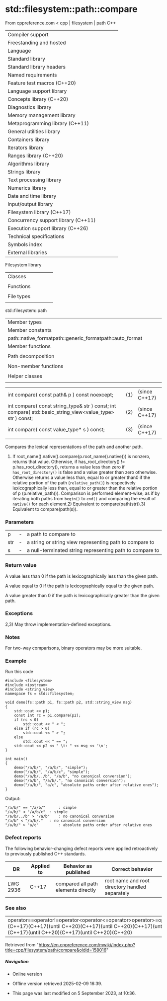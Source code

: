# std::filesystem::path::compare

From cppreference.com
< cpp‎ | filesystem‎ | path
C++

|  |  |  |  |  |
| --- | --- | --- | --- | --- |
| Compiler support | | | | |
| Freestanding and hosted | | | | |
| Language | | | | |
| Standard library | | | | |
| Standard library headers | | | | |
| Named requirements | | | | |
| Feature test macros (C++20) | | | | |
| Language support library | | | | |
| Concepts library (C++20) | | | | |
| Diagnostics library | | | | |
| Memory management library | | | | |
| Metaprogramming library (C++11) | | | | |
| General utilities library | | | | |
| Containers library | | | | |
| Iterators library | | | | |
| Ranges library (C++20) | | | | |
| Algorithms library | | | | |
| Strings library | | | | |
| Text processing library | | | | |
| Numerics library | | | | |
| Date and time library | | | | |
| Input/output library | | | | |
| Filesystem library (C++17) | | | | |
| Concurrency support library (C++11) | | | | |
| Execution support library (C++26) | | | | |
| Technical specifications | | | | |
| Symbols index | | | | |
| External libraries | | | | |

Filesystem library

|  |  |  |  |  |
| --- | --- | --- | --- | --- |
| Classes | | | | |
| |  |  |  |  |  | | --- | --- | --- | --- | --- | | filesystem::path | | | | | | filesystem::filesystem_error | | | | | | filesystem::directory_entry | | | | | | filesystem::directory_iterator | | | | | | filesystem::recursive_directory_iterator | | | | | | filesystem::file_status | | | | | | filesystem::space_info | | | | | | |  |  |  |  |  | | --- | --- | --- | --- | --- | | filesystem::file_type | | | | | | filesystem::file_time_type | | | | | | filesystem::perms | | | | | | filesystem::perm_options | | | | | | filesystem::copy_options | | | | | | filesystem::directory_options | | | | | |
| Functions | | | | |
| |  |  |  |  |  | | --- | --- | --- | --- | --- | | filesystem::absolute | | | | | | filesystem::canonicalfilesystem::weakly_canonical | | | | | | filesystem::relativefilesystem::proximate | | | | | | filesystem::copy | | | | | | filesystem::copy_file | | | | | | filesystem::copy_symlink | | | | | | filesystem::create_directory filesystem::create_directories | | | | | | filesystem::create_hard_link | | | | | | filesystem::create_symlink filesystem::create_directory_symlink | | | | | | filesystem::current_path | | | | | | filesystem::temp_directory_path | | | | | | |  |  |  |  |  | | --- | --- | --- | --- | --- | | filesystem::exists | | | | | | filesystem::equivalent | | | | | | filesystem::file_size | | | | | | filesystem::hard_link_count | | | | | | filesystem::last_write_time | | | | | | filesystem::permissions | | | | | | filesystem::read_symlink | | | | | | filesystem::remove filesystem::remove_all | | | | | | filesystem::rename | | | | | | filesystem::resize_file | | | | | | filesystem::space | | | | | | filesystem::status filesystem::symlink_status | | | | | |
| File types | | | | |
| |  |  |  |  |  | | --- | --- | --- | --- | --- | | filesystem::is_block_file | | | | | | filesystem::is_character_file | | | | | | filesystem::is_directory | | | | | | filesystem::is_empty | | | | | | filesystem::status_known | | | | | | |  |  |  |  |  | | --- | --- | --- | --- | --- | | filesystem::is_fifo | | | | | | filesystem::is_other | | | | | | filesystem::is_regular_file | | | | | | filesystem::is_socket | | | | | | filesystem::is_symlink | | | | | |

std::filesystem::path

|  |  |  |  |  |
| --- | --- | --- | --- | --- |
| Member types | | | | |
| Member constants | | | | |
| path::native_formatpath::generic_formatpath::auto_format | | | | |
| Member functions | | | | |
| |  |  |  |  |  | | --- | --- | --- | --- | --- | | path::path | | | | | | path::~path | | | | | | path::operator= | | | | | | path::assign | | | | | | path::appendpath::operator/= | | | | | | path::concatpath::operator+= | | | | | | path::clear | | | | | | path::make_preferred | | | | | | path::remove_filename | | | | | | path::replace_filename | | | | | | path::replace_extension | | | | | | path::swap | | | | | | ****path::compare**** | | | | | | path::beginpath::end | | | | | | |  |  |  |  |  | | --- | --- | --- | --- | --- | | path::c_strpath::nativepath::operator string_type | | | | | | path::stringpath::u8stringpath::u16stringpath::u32stringpath::wstring | | | | | | path::generic_stringpath::generic_u8stringpath::generic_u16stringpath::generic_u32stringpath::generic_wstring | | | | | | path::lexically_normalpath::lexically_relativepath::lexically_proximate | | | | | |  | | | | | |
| Path decomposition | | | | |
| |  |  |  |  |  | | --- | --- | --- | --- | --- | | path::root_name | | | | | | path::root_directory | | | | | | path::root_path | | | | | | path::relative_path | | | | | | path::parent_path | | | | | | path::filename | | | | | | path::stem | | | | | | path::extension | | | | | | path::empty | | | | | |  | | | | | | |  |  |  |  |  | | --- | --- | --- | --- | --- | | path::has_root_pathpath::has_root_namepath::has_root_directorypath::has_relative_pathpath::has_parent_pathpath::has_filenamepath::has_stempath::has_extension | | | | | | path::is_absolutepath::is_relative | | | | | |
| Non-member functions | | | | |
| |  |  |  |  |  | | --- | --- | --- | --- | --- | | operator==operator!=operator<operator<=operator>operator>=operator<=>(until C++20)(until C++20)(until C++20)(until C++20)(until C++20)(C++20) | | | | | | |  |  |  |  |  | | --- | --- | --- | --- | --- | | operator/ | | | | | | operator<<operator>> | | | | | | swap(std::filesystem::path) | | | | | | hash_value | | | | | | u8path | | | | | |
| Helper classes | | | | |
| |  |  |  |  |  | | --- | --- | --- | --- | --- | | hash<std::filesystem::path> | | | | | | |  |  |  |  |  | | --- | --- | --- | --- | --- | | formatter<std::filesystem::path>(C++26) | | | | | |

|  |  |  |
| --- | --- | --- |
| int compare( const path& p ) const noexcept; | (1) | (since C++17) |
| int compare( const string_type& str ) const;  int compare( std::basic_string_view<value_type> str ) const; | (2) | (since C++17) |
| int compare( const value_type\* s ) const; | (3) | (since C++17) |
|  |  |  |

Compares the lexical representations of the path and another path.

1) If root_name().native().compare(p.root_name().native()) is nonzero, returns that value. Otherwise, if has_root_directory() != p.has_root_directory(), returns a value less than zero if `has_root_directory()` is false and a value greater than zero otherwise. Otherwise returns a value less than, equal to or greater than ​0​ if the relative portion of the path (`relative_path()`) is respectively lexicographically less than, equal to or greater than the relative portion of p (p.relative_path()). Comparison is performed element-wise, as if by iterating both paths from `begin()` to `end()` and comparing the result of `native()` for each element.2) Equivalent to compare(path(str)).3) Equivalent to compare(path(s)).

### Parameters

|  |  |  |
| --- | --- | --- |
| p | - | a path to compare to |
| str | - | a string or string view representing path to compare to |
| s | - | a null-terminated string representing path to compare to |

### Return value

A value less than ​0​ if the path is lexicographically less than the given path.

A value equal to ​0​ if the path is lexicographically equal to the given path.

A value greater than ​0​ if the path is lexicographically greater than the given path.

### Exceptions

2,3) May throw implementation-defined exceptions.

### Notes

For two-way comparisons, binary operators may be more suitable.

### Example

Run this code

```
#include <filesystem>
#include <iostream>
#include <string_view>
namespace fs = std::filesystem;
 
void demo(fs::path p1, fs::path p2, std::string_view msg)
{
    std::cout << p1;
    const int rc = p1.compare(p2); 
    if (rc < 0)
        std::cout << " < ";
    else if (rc > 0)
        std::cout << " > ";
    else
        std::cout << " == ";
    std::cout << p2 << " \t: " << msg << '\n';
}
 
int main()
{
    demo("/a/b/", "/a/b/", "simple");
    demo("/a/b/", "/a/b/c", "simple");
    demo("/a/b/../b", "/a/b", "no canonical conversion");
    demo("/a/b", "/a/b/.", "no canonical conversion");
    demo("/a/b/", "a/c", "absolute paths order after relative ones");
}

```

Output:

```
"/a/b/" == "/a/b/"      : simple
"/a/b/" < "/a/b/c"	: simple
"/a/b/../b" > "/a/b"	: no canonical conversion
"/a/b" < "/a/b/."	: no canonical conversion
"/a/b/" > "a/c"	        : absolute paths order after relative ones

```

### Defect reports

The following behavior-changing defect reports were applied retroactively to previously published C++ standards.

| DR | Applied to | Behavior as published | Correct behavior |
| --- | --- | --- | --- |
| LWG 2936 | C++17 | compared all path elements directly | root name and root directory handled separately |

### See also

|  |  |
| --- | --- |
| operator==operator!=operator<operator<=operator>operator>=operator<=>(C++17)(C++17)(until C++20)(C++17)(until C++20)(C++17)(until C++20)(C++17)(until C++20)(C++17)(until C++20)(C++20) | lexicographically compares two paths   (function) |

Retrieved from "<https://en.cppreference.com/mwiki/index.php?title=cpp/filesystem/path/compare&oldid=158016>"

##### Navigation

- Online version
- Offline version retrieved 2025-02-09 16:39.

- This page was last modified on 5 September 2023, at 10:36.